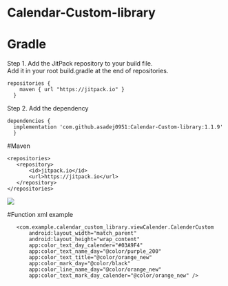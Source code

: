 # Calendar-Custom-library
# Gradle
Step 1. Add the JitPack repository to your build file.\
Add it in your root build.gradle at the end of repositories.

```
repositories {
    maven { url "https://jitpack.io" }
  }
```
 
  
  Step 2. Add the dependency
  
  ```
 dependencies {
	implementation 'com.github.asadej0951:Calendar-Custom-library:1.1.9'
	}
```
 #Maven
 ```
<repositories>
	<repository>
		<id>jitpack.io</id>
		<url>https://jitpack.io</url>
	</repository>
</repositories>
```

[![](https://jitpack.io/v/asadej0951/Calendar-Custom-library.svg)](https://jitpack.io/#asadej0951/Calendar-Custom-library)

#Function xml example
 ```
    <com.example.calendar_custom_library.viewCalender.CalenderCustom
        android:layout_width="match_parent"
        android:layout_height="wrap_content"
        app:color_text_day_calender="#03A9F4"
        app:color_text_name_day="@color/purple_200"
        app:color_text_title="@color/orange_new"
        app:color_mark_day="@color/black"
        app:color_line_name_day="@color/orange_new"
        app:color_text_mark_day_calender="@color/orange_new" />
```
